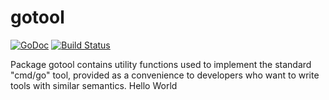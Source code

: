 gotool
======
[![GoDoc](https://godoc.org/github.com/kisielk/gotool?status.svg)](https://godoc.org/github.com/kisielk/gotool)
[![Build Status](https://travis-ci.org/kisielk/gotool.svg?branch=master)](https://travis-ci.org/kisielk/gotool)

Package gotool contains utility functions used to implement the standard "cmd/go" tool, provided as a convenience to developers who want to write tools with similar semantics.
Hello World
